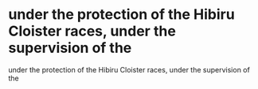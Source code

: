 # under the protection of the Hibiru Cloister races, under the supervision of the

under the protection of the Hibiru Cloister races, under the supervision of the